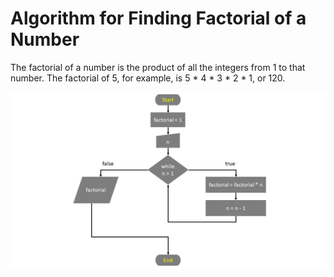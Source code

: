 # Algorithm for Finding Factorial of a Number

The factorial of a number is the product of all the integers from 1 to that number. The factorial of 5, for example, is 5 * 4 * 3 * 2 * 1, or 120.


![flowchart](/image/factorial.png)
